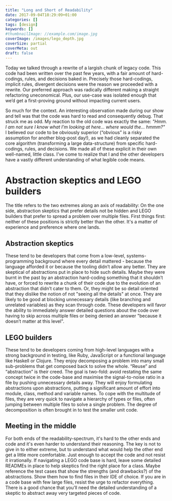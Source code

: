 ```yaml
---
title: "Long and Short of Readability"
date: 2017-09-04T18:29:09+01:00
categories: []
tags: [design]
keywords: []
#thumbnailImage: //example.com/image.jpg
coverImage: /images/lego_depth.jpg
coverSize: partial
coverMeta: out
draft: false
---
```

Today we talked through a rewrite of a largish chunk of legacy code.
This code had been written over the past few years, with a fair amount of hard-codings, rules, and decisions baked in.
Precisely those hard-codings, implicit rules, divergent decisions were the reason we proceeded with a rewrite.
Our preferred approach was radically different making a straight refactoring uneconomical.
Plus, our use-case was isolated enough that we’d get a first-proving ground without impacting current users.

<!--more-->

So much for the context.
An interesting observation made during our show and tell was that the code was hard to read and consequently debug.
That struck me as odd.
My reaction to the old code was exactly the same: _"Hmm. I am not sure I know what I’m looking at here… where would the… hmmm?"_
I believed our code to be obviously superior (“obvious” is a risky assumption for another blog-post day!), as we had cleanly separated the core algorithm (transforming a large data-structure) from specific hard-codings, rules, and decisions.
We made all of these explicit in their own well-named, little class.
I’ve come to realize that I and the other developers have a vastly different understanding of what legible code means.

# Abstraction skeptics and LEGO builders

The title refers to the two extremes along an axis of readability: On the one side, abstraction skeptics that prefer details not be hidden and LEGO builders that prefer to spread a problem over multiple files.
First things first: neither of these positions is strictly better than the other. It's a matter of experience and preference where one lands.

## Abstraction skeptics

These tend to be developers that come from a low-level, systems-programming background where every detail mattered - because the language afforded it or because the tooling didn’t allow any better.
They are skeptical of abstractions put in place to hide such details.
Maybe they were burnt in the past by an abstraction hard-coding something that it shouldn’t have, or forced to rewrite a chunk of their code due to the evolution of an abstraction that didn’t cater to them.
Or, they might be so detail oriented that they dislike the notion of not "seeing all the details" at once.
They are likely to be good at blocking unnecessary details (like branching and unrelated variables) as they scan through code.
These developers will favor the ability to immediately answer detailed questions about the code over having to skip across multiple files or being denied an answer "because it doesn’t matter at this level".

## LEGO builders
These tend to be developers coming from high-level languages with a strong background in testing, like Ruby, JavaScript or a functional language like Haskell or Clojure.
They enjoy decomposing a problem into many small sub-problems that get composed back to solve the whole.
“Reuse” and “abstraction” is their creed.
The goal is two-fold: avoid restating the same concept twice in the code-base and maximise the signal-to-noise ratio in a file by pushing unnecessary details away.
They will enjoy formulating abstractions upon abstractions, putting a significant amount of effort into module, class, method and variable names.
To cope with the multitude of files, they are very quick to navigate a hierarchy of types or files, often jumping between multiple files to solve a single problem.
The degree of decomposition is often brought in to test the smaller unit code.


## Meeting in the middle
For both ends of the readability-spectrum, it's hard to the other ends and code and it's even harder to understand their reasoning.
The key is not to give in to either extreme, but to understand what would help the other end get a little more comfortable.
Just enough to accept the code and not resist it irrationally.
If navigating a LEGO code base is hard, leave some detailed READMEs in place to help skeptics find the right place for a class.
Maybe reference the test cases that show the strengths (and drawbacks?) of the abstractions.
Show them how to find files in their IDE of choice.
If you are in a code base with few large files, resist the urge to refactor everything.
There is a good chance that you’ll need the detailed understanding of a skeptic to abstract away very targeted pieces of code.

